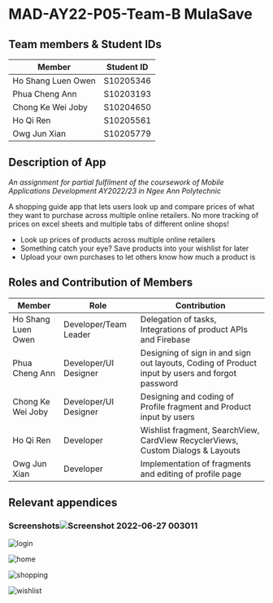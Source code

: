 # MAD-AY22-P05-Team-B MulaSave

## Team members & Student IDs
| Member  | Student ID |
| ------------- | ------------- |
| Ho Shang Luen Owen  | S10205346  |
| Phua Cheng Ann  | S10203193  |
| Chong Ke Wei Joby | S10204650 |
| Ho Qi Ren | S10205561 |
| Owg Jun Xian | S10205779 |

## Description of App
*An assignment for partial fulfilment of the coursework of Mobile Applications Development AY2022/23 in Ngee Ann Polytechnic*

A shopping guide app that lets users look up and compare prices of what they want to purchase across multiple online retailers. No more tracking of prices on excel sheets and multiple tabs of different online shops!

- Look up prices of products across multiple online retailers
- Something catch your eye? Save products into your wishlist for later
- Upload your own purchases to let others know how much a product is

## Roles and Contribution of Members
| Member  | Role | Contribution |
| ------------- | ------------- | ------------- |
| Ho Shang Luen Owen  | Developer/Team Leader | Delegation of tasks, Integrations of product APIs and Firebase |
| Phua Cheng Ann  | Developer/UI Designer  | Designing of sign in and sign out layouts, Coding of Product input by users and forgot password |
| Chong Ke Wei Joby | Developer/UI Designer | Designing and coding of Profile fragment and Product input by users|
| Ho Qi Ren | Developer | Wishlist fragment, SearchView, CardView RecyclerViews, Custom Dialogs & Layouts |
| Owg Jun Xian | Developer | Implementation of fragments and editing of profile page |


## Relevant appendices

### Screenshots![Screenshot 2022-06-27 003011](https://user-images.githubusercontent.com/104065272/175824341-aff0db17-b35f-4231-95aa-bbf86f975fc4.png)

![login](https://user-images.githubusercontent.com/93632887/174599715-160faacc-4feb-4abb-8c21-34d30d8eaf98.png)

![home](https://user-images.githubusercontent.com/93632887/174599666-c1a9f7ad-ea64-4ccf-94ba-5fd361320416.png)

![shopping](https://user-images.githubusercontent.com/93632887/174599740-c806167d-6add-468d-b018-54288e88f8a6.png)

![wishlist](https://user-images.githubusercontent.com/93632887/174599747-a9f3b04a-4bbd-4eb9-9637-9fabcf8f3647.png)
